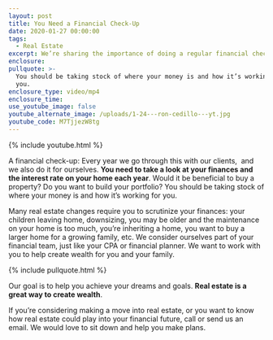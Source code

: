 ```yaml
---
layout: post
title: You Need a Financial Check-Up
date: 2020-01-27 00:00:00
tags:
  - Real Estate
excerpt: We’re sharing the importance of doing a regular financial check-up.
enclosure:
pullquote: >-
  You should be taking stock of where your money is and how it’s working for
  you.
enclosure_type: video/mp4
enclosure_time:
use_youtube_image: false
youtube_alternate_image: /uploads/1-24---ron-cedillo---yt.jpg
youtube_code: M7TjjezW8tg
---
```


{% include youtube.html %}

A financial check-up: Every year we go through this with our clients, &nbsp;and we also do it for ourselves. **You need to take a look at your finances and the interest rate on your home each year**. Would it be beneficial to buy a property? Do you want to build your portfolio? You should be taking stock of where your money is and how it’s working for you.

Many real estate changes require you to scrutinize your finances: your children leaving home, downsizing, you may be older and the maintenance on your home is too much, you’re inheriting a home, you want to buy a larger home for a growing family, etc. We consider ourselves part of your financial team, just like your CPA or financial planner. We want to work with you to help create wealth for you and your family.

{% include pullquote.html %}

Our goal is to help you achieve your dreams and goals. **Real estate is a great way to create wealth**.

If you’re considering making a move into real estate, or you want to know how real estate could play into your financial future, call or send us an email. We would love to sit down and help you make plans.